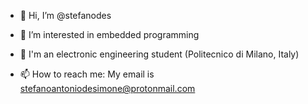 - 👋 Hi, I’m @stefanodes

- 👀 I’m interested in embedded programming

- 🌱 I'm an electronic engineering student (Politecnico di Milano, Italy)

- 📫 How to reach me:  My email is stefanoantoniodesimone@protonmail.com

<!---
stefanodes/stefanodes is a ✨ special ✨ repository because its `README.md` (this file) appears on your GitHub profile.
You can click the Preview link to take a look at your changes.
--->
